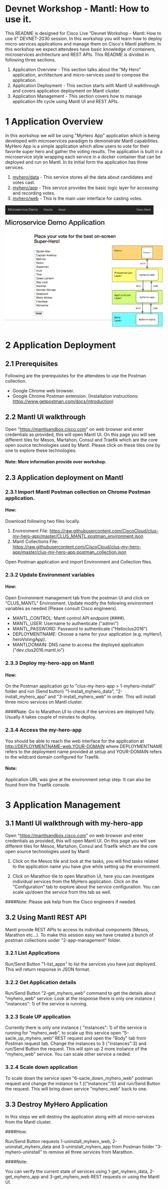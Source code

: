 # Devnet Workshop - Mantl: How to use it.

This README is designed for Cisco Live "Devnet Workshop - Mantl: How to use it" DEVNET-2030 session. In this workshop you will learn how to deploy  micro-services applications and manage them on Cisco's Mantl platform. In this workshop we expect attendees have basic knowledge of containers, microservices architecture and REST APIs. This README is divided in following three sections.

1. Application Overview - This section talks about the "My Hero" application, architecture and micro-services used to compose the application.
2. Application Deployment - This section starts with Mantl UI walkthrough and covers application deployment on Mantl cluster.
3. Application Management - This section covers how to manage application life cycle using Mantl UI and REST APIs.


# 1 Application Overview

In this workshop we will be using "MyHero App" application which is being developed with microservices paradigm to demonstrate Mantl capabilities. MyHero App is a simple application which allow users to vote for their favorite super hero and gather the voting results. The application is built in a microservice style wrapping each service in a docker container that can be deployed and run on Mantl.  In its initial form the application has three services.

1. [myhero/data](https://github.com/hpreston/myhero_data) - This service stores all the data about candidates and votes cast.
2. [myhero/app](https://github.com/hpreston/myhero_app) - This service provides the basic logic layer for accessing and recording votes.
3. [myhero/web](https://github.com/hpreston/myhero_web) - This is the main user interface for casting votes.

![MyHero Demo Application](diagrams/myhero-demo-i1.png)


# 2 Application Deployment

## 2.1 Prerequisites

Following are the prerequisites for the attendees to use the Postman collection.

- Google Chrome web browser.
- Google Chrome Postman extension. (Installation instructions: https://www.getpostman.com/docs/introduction)

## 2.2 Mantl UI walkthrough

Open "https://mantlsandbox.cisco.com" on web browser and enter credentials as provided, this will open Mantl UI. On this page you will see different tiles for Mesos, Martahon, Consul and Traefik which are the core open source technologies used by Mantl. Please click on these  tiles one by one to explore these technologies.

#### Note: More information provide over workshop.   

## 2.3 Application deployment on Mantl

### 2.3.1 Import Mantl Postman collection on Chrome Postman application.

#### How:

Download following two files locally.

1. Environment File: https://raw.githubusercontent.com/CiscoCloud/clus-my-hero-app/master/CLUS_MANTL.postman_environment.json
2. Mantl Collections File: https://raw.githubusercontent.com/CiscoCloud/clus-my-hero-app/master/clus-my-hero-app.postman_collection.json

Open Postman application and import Environment and Collection files.

### 2.3.2 Update Environment variables

#### How:

Open Environment management tab from the postman UI and click on "CLUS_MANTL" Environment. Update modify the following environment variables as needed (Please consult Cisco engineers).

- MANTL_CONTROL: Mantl control API endpoint (####).
- MANTL_USER: Username to authenticate ("admin")
- MANTL_PASSWORD: Password to authenticate ("Helloclus2016")
- DEPLOYMENTNAME: Choose a name for your application (e.g. myHero1, heroVotingApp).
- MANTLDOMAIN: DNS name to access the deployed application ("dev.clus2016.mantl.io")


### 2.3.3 Deploy my-hero-app on Mantl

#### How:

On the Postman application go to "clus-my-hero-app > 1-myhero-install" folder and run (Send button) "1-install_myhero_data", "2-install_myhero_app" and "3-install_myhero_web" in order. This will install three micro services on Mantl cluster.

####Nate:
Go to Marathon UI to check if the services are deployed fully. Usually it takes couple of minutes to deploy.

### 2.3.4 Access the my-hero-app

You should be able to reach the web interface for the application at http://DEPLOYMENTNAME-web.YOUR-DOMAIN where DEPLOYMENTNAME refers to the deployment name provided at setup and YOUR-DOMAIN refers to the wildcard domain configured for Traefik.

#### Note:

Application URL was give at the environment setup step. It can also be found from the Traefik console.

# 3 Application Management

## 3.1 Mantl UI walkthrough with my-hero-app

Open "https://mantlsandbox.cisco.com" on web browser and enter credentials as provided, this will open Mantl UI. On this page you will see different tiles for Mesos, Martahon, Consul and Traefik which are the core open source technologies used by Mantl.

1. Click on the Mesos tile and look at the tasks, you will find tasks related to the application name you have give while setting up the environment.

2. Click on Marathon tile to open Marathon UI, here you can investigate individual services from the MyHero application. Click on the "Configuration" tab to explore about the service configuration. You can scale up/down the service from this tab as well.

####Note:
Please ask help from the Cisco engineers if needed.    


## 3.2 Using Mantl REST API

Mantl provide REST APIs to access its individual components (Mesos, Marathon etc...). To make this session easy we have created a bunch of postman collections under "2-app-management" folder.

### 3.2.1 List Applications

Run/Send Button "1-list_apps" to list the services you have just deployed. This will return response in JSON format.

### 3.2.2 Get Application details

Run/Send Button "2-get_myhero_web" command to get the details about "myhero_web" service. Look at the response there is only one instance ( "instances": 1) of the service is running.

### 3.2.3 Scale UP application

Currently there is only one instance ( "instances": 1) of the service is running for "myhero_web", to scale up this service open "5-sacle_up_myhero_web" REST request and open the "Body" tab from Postman request tab. Change the instances to 3 {"instances":3} and run/Send Button the request. This will spin up 2 more instance of the "myhero_web" service. You can scale other service a neded.

### 3.2.4 Scale down application

To scale down the service open "6-sacle_down_myhero_web" postman request and change the instance to 1 ({"instances":1}) and run/Send Button the request. This will bring down service "myhero_web" back to one.

## 3.3 Destroy MyHero Application

In this steps we will destroy the application along with all micro-services from the Mantl cluster.

####How:

Run/Send Button requests 1-uninstall_myhero_web, 2-uninstall_myhero_data and  3-uninstall_myhero_app from Postman folder "3-myhero-uninstall" to remove all three services from Marathon.

####Note:

You can verify the current state of services using 1-get_myhero_data, 2-get_myhero_app and 3-get_myhero_web REST requests or using the Mantl UI.
